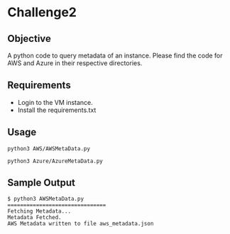 # Challenge2

## Objective
A python code to query metadata of an instance.
Please find the code for AWS and Azure in their respective directories.

## Requirements
- Login to the VM instance.
- Install the requirements.txt

## Usage
```
python3 AWS/AWSMetaData.py
```

```
python3 Azure/AzureMetaData.py
```

## Sample Output
```
$ python3 AWSMetaData.py
===============================
Fetching Metadata...
Metadata Fetched.
AWS Metadata written to file aws_metadata.json
```
